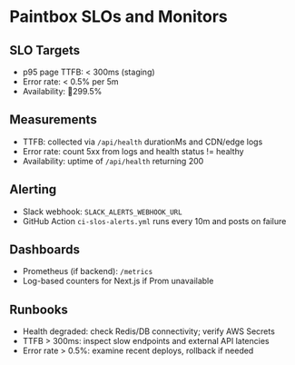 # Paintbox SLOs and Monitors

## SLO Targets
- p95 page TTFB: < 300ms (staging)
- Error rate: < 0.5% per 5m
- Availability: 299.5%

## Measurements
- TTFB: collected via `/api/health` durationMs and CDN/edge logs
- Error rate: count 5xx from logs and health status != healthy
- Availability: uptime of `/api/health` returning 200

## Alerting
- Slack webhook: `SLACK_ALERTS_WEBHOOK_URL`
- GitHub Action `ci-slos-alerts.yml` runs every 10m and posts on failure

## Dashboards
- Prometheus (if backend): `/metrics`
- Log-based counters for Next.js if Prom unavailable

## Runbooks
- Health degraded: check Redis/DB connectivity; verify AWS Secrets
- TTFB > 300ms: inspect slow endpoints and external API latencies
- Error rate > 0.5%: examine recent deploys, rollback if needed
